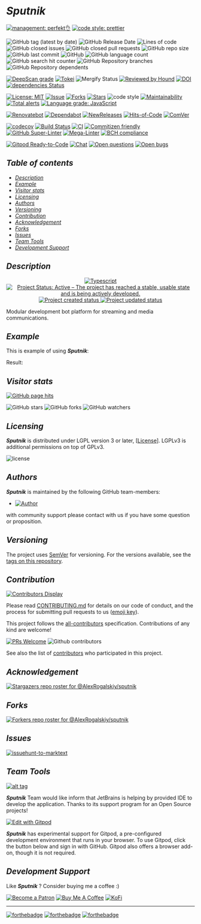 # *Sputnik*

[![management: perfekt👌](https://img.shields.io/badge/management-perfekt👌-red.svg)](https://github.com/lekterable/perfekt)
[![code style: prettier](https://img.shields.io/badge/code_style-prettier-ff69b4.svg)](https://github.com/prettier/prettier)

![GitHub tag (latest by date)](https://img.shields.io/github/v/tag/AlexRogalskiy/sputnik)
![GitHub Release Date](https://img.shields.io/github/release-date/AlexRogalskiy/sputnik)
![Lines of code](https://tokei.rs/b1/github/AlexRogalskiy/sputnik?category=lines)
![GitHub closed issues](https://img.shields.io/github/issues-closed/AlexRogalskiy/sputnik)
![GitHub closed pull requests](https://img.shields.io/github/issues-pr-closed/AlexRogalskiy/sputnik)
![GitHub repo size](https://img.shields.io/github/repo-size/AlexRogalskiy/sputnik)
![GitHub last commit](https://img.shields.io/github/last-commit/AlexRogalskiy/sputnik)
![GitHub](https://img.shields.io/github/license/AlexRogalskiy/sputnik)
![GitHub language count](https://img.shields.io/github/languages/count/AlexRogalskiy/sputnik)
![GitHub search hit counter](https://img.shields.io/github/search/AlexRogalskiy/sputnik/goto)
![GitHub Repository branches](https://badgen.net/github/branches/AlexRogalskiy/sputnik)
![GitHub Repository dependents](https://badgen.net/github/dependents-repo/AlexRogalskiy/sputnik)

[![DeepScan grade](https://deepscan.io/api/teams/11946/projects/16324/branches/347430/badge/grade.svg)](https://deepscan.io/dashboard#view=project\&tid=11946\&pid=16324\&bid=347430)
[![Tokei](https://tokei.rs/b1/github/AlexRogalskiy/sputnik?category=lines)](https://github.com/XAMPPRocky/tokei)
![Mergify Status](https://img.shields.io/endpoint.svg?url=https://gh.mergify.io/badges/AlexRogalskiy/sputnik)
[![Reviewed by Hound](https://img.shields.io/badge/Reviewed_by-Hound-8E64B0.svg)](https://houndci.com)
[![DOI](https://zenodo.org/badge/348836186.svg)](https://zenodo.org/badge/latestdoi/348836186)
[![dependencies Status](https://status.david-dm.org/gh/AlexRogalskiy/sputnik.svg)](https://david-dm.org/AlexRogalskiy/sputnik)

[![License: MIT](https://img.shields.io/badge/License-MIT-yellow.svg)](https://raw.githubusercontent.com/alexrogalskiy/sputnik/master/LICENSE?token=AH44ZFH7IF2KSEDK7LSIW3C7YOFYC)
[![Issue](https://img.shields.io/github/issues/alexrogalskiy/sputnik)](https://img.shields.io/github/issues/alexrogalskiy/sputnik)
[![Forks](https://img.shields.io/github/forks/alexrogalskiy/sputnik)](https://img.shields.io/github/forks/alexrogalskiy/sputnik)
[![Stars](https://img.shields.io/github/stars/alexrogalskiy/sputnik)](https://img.shields.io/github/stars/alexrogalskiy/sputnik)
![code style](https://img.shields.io/badge/code_style-prettier-ff69b4.svg?style=flat-square)
[![Maintainability](https://api.codeclimate.com/v1/badges/786e2acd7dc4668eaab3/maintainability)](https://codeclimate.com/github/AlexRogalskiy/sputnik/maintainability)
[![Total alerts](https://img.shields.io/lgtm/alerts/g/AlexRogalskiy/sputnik.svg?logo=lgtm\&logoWidth=18)](https://lgtm.com/projects/g/AlexRogalskiy/sputnik/alerts/)
[![Language grade: JavaScript](https://img.shields.io/lgtm/grade/javascript/g/AlexRogalskiy/sputnik.svg?logo=lgtm\&logoWidth=18)](https://lgtm.com/projects/g/AlexRogalskiy/sputnik/context:javascript)

[![Renovatebot](https://badgen.net/badge/renovate/enabled/green?cache=300)](https://renovatebot.com/)
[![Dependabot](https://img.shields.io/badge/dependabot-enabled-1f8ceb.svg?style=flat-square)](https://dependabot.com/)
[![NewReleases](https://newreleases.io/badge.svg)](https://newreleases.io/github/AlexRogalskiy/sputnik)
[![Hits-of-Code](https://hitsofcode.com/github/AlexRogalskiy/sputnik)](https://hitsofcode.com/github/AlexRogalskiy/sputnik/view)
[![ComVer](https://img.shields.io/badge/ComVer-compliant-brightgreen.svg)][tags]

[![codecov](https://codecov.io/gh/AlexRogalskiy/sputnik/branch/master/graph/badge.svg?token=NaAdCfLdLw)](https://codecov.io/gh/AlexRogalskiy/sputnik)
[![Build Status](https://api.cirrus-ci.com/github/AlexRogalskiy/sputnik.svg)](https://cirrus-ci.com/github/AlexRogalskiy/sputnik)
[![CI](https://github.com/AlexRogalskiy/sputnik/workflows/CI/badge.svg)](https://github.com/AlexRogalskiy/sputnik/actions/workflows/build.yml)
[![Commitizen friendly](https://img.shields.io/badge/commitizen-friendly-brightgreen.svg)](http://commitizen.github.io/cz-cli/)
[![GitHub Super-Linter](https://github.com/AlexRogalskiy/sputnik/workflows/Lint%20Code%20Base/badge.svg)](https://github.com/marketplace/actions/super-linter)
[![Mega-Linter](https://github.com/AlexRogalskiy/sputnik/workflows/Mega-Linter/badge.svg?branch=master)](https://github.com/AlexRogalskiy/sputnik/actions?query=workflow%3AMega-Linter+branch%3Amaster)
[![BCH compliance](https://bettercodehub.com/edge/badge/AlexRogalskiy/sputnik?branch=master)](https://bettercodehub.com/)

[![Gitpod Ready-to-Code](https://img.shields.io/badge/Gitpod-Ready--to--Code-blue?logo=gitpod)](https://gitpod.io/#https://github.com/AlexRogalskiy/sputnik)
[![Chat](https://img.shields.io/badge/chat-discussions-success.svg)](https://github.com/AlexRogalskiy/sputnik/discussions)
[![Open questions](https://img.shields.io/badge/Open-questions-blue.svg?style=flat-curved)](https://github.com/AlexRogalskiy/sputnik/labels/question)
[![Open bugs](https://img.shields.io/badge/Open-bugs-red.svg?style=flat-curved)](https://github.com/AlexRogalskiy/sputnik/labels/bug)

## *Table of contents*

- [*Description*](#description)
- [*Example*](#example)
- [*Visitor stats*](#visitor-stats)
- [*Licensing*](#licensing)
- [*Authors*](#authors)
- [*Versioning*](#versioning)
- [*Contribution*](#contribution)
- [*Acknowledgement*](#acknowledgement)
- [*Forks*](#forks)
- [*Issues*](#issues)
- [*Team Tools*](#team-tools)
- [*Development Support*](#development-support)

## *Description*

<p align="center" style="text-align:center;">
    <a href="https://www.typescriptlang.org/">
        <img src="https://img.shields.io/badge/typescript%20-%23323330.svg?&logo=typescript&logoColor=%23F7DF1E" alt="Typescript" />
    </a>
    <a href="https://www.repostatus.org/#active">
        <img src="https://img.shields.io/badge/Project%20Status-Active-brightgreen" alt="Project Status: Active – The project has reached a stable, usable state and is being actively developed." />
    </a>
    <a href="https://badges.pufler.dev">
        <img src="https://badges.pufler.dev/created/AlexRogalskiy/sputnik" alt="Project created status" />
    </a>
    <a href="https://badges.pufler.dev">
        <img src="https://badges.pufler.dev/updated/AlexRogalskiy/sputnik" alt="Project updated status" />
    </a>
</p>

Modular development bot platform for streaming and media communications.

## *Example*

This is example of using ***Sputnik***:

Result:

## *Visitor stats*

[![GitHub page hits](https://hits.seeyoufarm.com/api/count/incr/badge.svg?url=https%3A%2F%2Fgithub.com%2FAlexRogalskiy%2Fsputnik\&count_bg=%2379C83D\&title_bg=%23555555\&icon=\&icon_color=%23E7E7E7\&title=hits\&edge_flat=true)](https://hits.seeyoufarm.com)

![GitHub stars](https://img.shields.io/github/stars/AlexRogalskiy/sputnik?style=social)
![GitHub forks](https://img.shields.io/github/forks/AlexRogalskiy/sputnik?style=social)
![GitHub watchers](https://img.shields.io/github/watchers/AlexRogalskiy/sputnik?style=social)

## *Licensing*

***Sputnik*** is distributed under LGPL version 3 or later, \[[License](https://github.com/AlexRogalskiy/sputnik/blob/master/LICENSE)]. LGPLv3 is additional
permissions on top of GPLv3.

![license](https://user-images.githubusercontent.com/19885116/48661948-6cf97e80-ea7a-11e8-97e7-b45332a13e49.png)

## *Authors*

***Sputnik*** is maintained by the following GitHub team-members:

- [![Author](https://img.shields.io/badge/author-AlexRogalskiy-FB8F0A)](https://github.com/AlexRogalskiy)

with community support please contact with us if you have some question or proposition.

## *Versioning*

The project uses [SemVer](http://semver.org/) for versioning. For the versions available, see the [tags on this repository][tags].

## *Contribution*

[![Contributors Display](https://badges.pufler.dev/contributors/AlexRogalskiy/sputnik?size=50\&padding=5\&bots=true)](https://badges.pufler.dev)

Please read
[CONTRIBUTING.md](https://github.com/AlexRogalskiy/sputnik/blob/master/.github/CONTRIBUTING.md)
for details on our code of conduct, and the process for submitting pull requests to us
([emoji key](https://allcontributors.org/docs/en/emoji-key)).

This project follows the [all-contributors](https://github.com/all-contributors/all-contributors)
specification. Contributions of any kind are welcome!

[![PRs Welcome](https://img.shields.io/badge/PRs-welcome-brightgreen.svg?style=flat-square)](http://makeapullrequest.com)
![Github contributors](https://img.shields.io/github/all-contributors/AlexRogalskiy/sputnik)

See also the list of [contributors][contributors] who participated in this project.

## *Acknowledgement*

[![Stargazers repo roster for @AlexRogalskiy/sputnik](https://reporoster.com/stars/AlexRogalskiy/sputnik)][stars]

## *Forks*

[![Forkers repo roster for @AlexRogalskiy/sputnik](https://reporoster.com/forks/AlexRogalskiy/sputnik)][forkers]

## *Issues*

[![issuehunt-to-marktext](https://issuehunt.io/static/embed/issuehunt-button-v1.svg)](https://issuehunt.io/r/AlexRogalskiy/sputnik)

## *Team Tools*

[![alt tag](http://pylonsproject.org/img/logo-jetbrains.png)](https://www.jetbrains.com/)

***Sputnik*** Team would like inform that JetBrains is helping by provided IDE to develop the application. Thanks to its support program for an Open Source projects!

[![Edit with Gitpod](https://gitpod.io/button/open-in-gitpod.svg)](https://gitpod.io/#https://github.com/AlexRogalskiy/sputnik)

***Sputnik*** has experimental support for Gitpod, a pre-configured development environment that runs in your browser. To use Gitpod, click the button below and sign in with GitHub. Gitpod also offers a browser add-on, though it is not required.

## *Development Support*

Like ***Sputnik*** ? Consider buying me a coffee :)

[![Become a Patron](https://img.shields.io/badge/Become_Patron-Support_me_on_Patreon-blue.svg?style=flat-square\&logo=patreon\&color=e64413)](https://www.patreon.com/alexrogalskiy)
[![Buy Me A Coffee](https://img.shields.io/badge/Donate-Buy%20me%20a%20coffee-yellow.svg?logo=buy%20me%20a%20coffee)](https://www.buymeacoffee.com/AlexRogalskiy)
[![KoFi](https://img.shields.io/badge/Donate-Buy%20me%20a%20coffee-yellow.svg?logo=ko-fi)](https://ko-fi.com/alexrogalskiy)

***

[![forthebadge](https://img.shields.io/badge/made%20with-%20typescript-C1282D.svg?logo=typescript\&style=for-the-badge)](https://www.typescriptlang.org/)
[![forthebadge](https://img.shields.io/badge/powered%20by-%20github-7116FB.svg?logo=github\&style=for-the-badge)](https://github.com/)
[![forthebadge](https://img.shields.io/badge/build%20with-%20%E2%9D%A4-B6FF9B.svg?logo=heart\&style=for-the-badge)](https://forthebadge.com/)

[repo]: https://github.com/AlexRogalskiy/sputnik

[tags]: https://github.com/AlexRogalskiy/sputnik/tags

[issues]: https://github.com/AlexRogalskiy/sputnik/issues

[pulls]: https://github.com/AlexRogalskiy/sputnik/pulls

[wiki]: https://github.com/AlexRogalskiy/sputnik/wiki

[stars]: https://github.com/AlexRogalskiy/sputnik/stargazers

[forkers]: https://github.com/AlexRogalskiy/sputnik/network/members

[contributors]: https://github.com/AlexRogalskiy/sputnik/graphs/contributors
